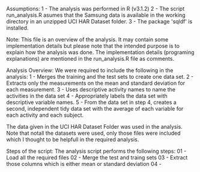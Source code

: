 Assumptions:
  1 - The analysis was performed in R (v3.1.2)
  2 - The script run_analysis.R asumes that the Samsung data is available
      in the working directory in an unzipped UCI HAR Dataset folder.
  3 - The package 'sqldf' is installed.

Note:
  This file is an overview of the analysis. It may contain some implementation
  details but please note that the intended purpose is to explain how the analysis
  was done. The implementation details (programing explanations) are mentioned in
  the run_analysis.R file as comments. 
  
Analysis Overview:
  We were required to include the following in the analysis:
    1 - Merges the training and the test sets to create one data set.
    2 - Extracts only the measurements on the mean and standard deviation for each measurement. 
    3 - Uses descriptive activity names to name the activities in the data set
    4 - Appropriately labels the data set with descriptive variable names. 
    5 - From the data set in step 4, creates a second, independent tidy data set with the average
        of each variable for each activity and each subject.

  The data given in the UCI HAR Dataset Folder was used in the analysis. Note that notall the
  datasets were used, only those files were included which I thought to be helpfull in the
  required analysis.

Steps of the script:
The analysis script performs the following steps:
01 - Load all the required files
02 - Merge the test and traing sets
03 - Extract those columns which is either mean or standard deviation
04 - 
